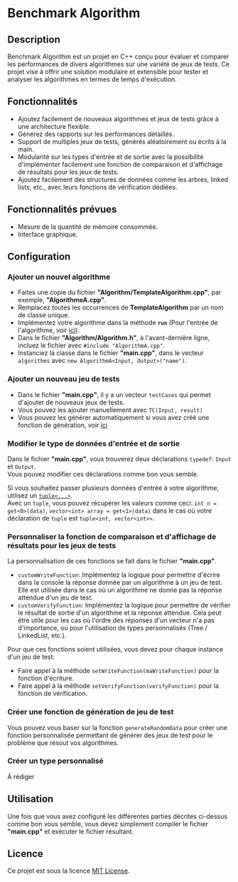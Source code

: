 # Benchmark Algorithm

## Description

Benchmark Algorithm est un projet en C++ conçu pour évaluer et comparer les performances de divers algorithmes sur une variété de jeux de tests. Ce projet vise à offrir une solution modulaire et extensible pour tester et analyser les algorithmes en termes de temps d'exécution.

## Fonctionnalités

- Ajoutez facilement de nouveaux algorithmes et jeux de tests grâce à une architecture flexible.
- Générez des rapports sur les performances détaillés.
- Support de multiples jeux de tests, générés aléatoirement ou écrits à la main.
- Modularité sur les types d'entrée et de sortie avec la possibilité d'implémenter facilement une fonction de comparaison et d'affichage de résultats pour les jeux de tests.
- Ajoutez facilement des structures de données comme les arbres, linked lists, etc., avec leurs fonctions de vérification dédiées.

## Fonctionnalités prévues

- Mesure de la quantité de mémoire consommée.
- Interface graphique.

## Configuration

### Ajouter un nouvel algorithme

- Faites une copie du fichier **"Algorithm/TemplateAlgorithm.cpp"**, par exemple, **"AlgorithmeA.cpp"**.
- Remplacez toutes les occurrences de **TemplateAlgorithm** par un nom de classe unique.
- Implémentez votre algorithme dans la méthode **`run`** (Pour l'entrée de l'algorithme, voir [ici](#modifier-le-type-de-données-dentrée-et-de-sortie)).
- Dans le fichier **"Algorithm/Algorithm.h"**, à l'avant-dernière ligne, incluez le fichier avec `#include "AlgorithmA.cpp"`.
- Instanciez la classe dans le fichier **"main.cpp"**, dans le vecteur `algorithms` avec `new AlgorithmA<Input, Output>("name")`.

### Ajouter un nouveau jeu de tests

- Dans le fichier **"main.cpp"**, il y a un vecteur `testCases` qui permet d'ajouter de nouveaux jeux de tests.
- Vous pouvez les ajouter manuellement avec `TC(Input, result)`
- Vous pouvez les générer automatiquement si vous avez créé une fonction de génération, voir [ici](#crée-une-fonction-de-génération-de-jeu-de-test)

### Modifier le type de données d'entrée et de sortie

Dans le fichier **"main.cpp"**, vous trouverez deux déclarations `typedef`: `Input` et `Output`.  
Vous pouvez modifier ces déclarations comme bon vous semble.

Si vous souhaitez passer plusieurs données d'entrée à votre algorithme, utilisez un [`tuple<...>`](https://en.cppreference.com/w/cpp/utility/tuple).  
Avec un `tuple`, vous pouvez récupérer les valeurs comme ceci: `int n = get<0>(data)`, `vector<int> array = get<1>(data)` dans le cas où votre déclaration de `tuple` est `tuple<int, vector<int>>`.

### Personnaliser la fonction de comparaison et d'affichage de résultats pour les jeux de tests

La personnalisation de ces fonctions se fait dans le fichier **"main.cpp"**.

- `customWriteFunction`: Implémentez la logique pour permettre d'écrire dans la console la réponse donnée par un algorithme à un jeu de test. Elle est utilisée dans le cas où un algorithme ne donne pas la réponse attendue d'un jeu de test.
- `customVerifyFunction`: Implémentez la logique pour permettre de vérifier le résultat de sortie d'un algorithme et la réponse attendue. Cela peut être utile pour les cas où l'ordre des réponses d'un vecteur n'a pas d'importance, ou pour l'utilisation de types personnalisés (Tree / LinkedList, etc.).

Pour que ces fonctions soient utilisées, vous devez pour chaque instance d'un jeu de test:

- Faire appel à la méthode `setWriteFunction(maWriteFunction)` pour la fonction d'écriture.
- Faire appel à la méthode `setVerifyFunction(verifyFunction)` pour la fonction de vérification.

### Créer une fonction de génération de jeu de test

Vous pouvez vous baser sur la fonction `generateRandomData` pour créer une fonction personnalisée permettant de générer des jeux de test pour le problème que résout vos algorithmes.

### Créer un type personnalisé

À rédiger

## Utilisation

Une fois que vous avez configuré les différentes parties décrites ci-dessus comme bon vous semble, vous devez simplement compiler le fichier **"main.cpp"** et exécuter le fichier résultant.

## Licence

Ce projet est sous la licence [MIT License](./LICENCE).
